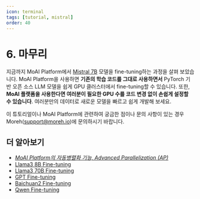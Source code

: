 ```yaml
---
icon: terminal
tags: [tutorial, mistral]
order: 40
---
```


# 6. 마무리 

지금까지 MoAI Platform에서 [Mistral 7B](https://mistral.ai/news/announcing-mistral-7b/) 모델을 fine-tuning하는 과정을 살펴 보았습니다. MoAI Platform을 사용하면 **기존의 학습 코드를 그대로 사용하면서** PyTorch 기반 오픈 소스 LLM 모델을 쉽게 GPU 클러스터에서 fine-tuning할 수 있습니다. 또한, **MoAI 플랫폼을 사용한다면 여러분이 필요한 GPU 수를 코드 변경 없이 손쉽게 설정할 수 있습니다**. 여러분만의 데이터로 새로운 모델을 빠르고 쉽게 개발해 보세요. 

이 튜토리얼이나 MoAI Platform에 관련하여 궁금한 점이나 문의 사항이 있는 경우 Moreh(support@moreh.io)에 문의하시기 바랍니다.

## 더 알아보기

- *[MoAI Platform의 자동병렬화 기능,  Advanced Parallelization (AP)](https://docs.moreh.io/ko/supported_documents/ap/)*
- [Llama3 8B Fine-tuning](../llama3_8b_tutorial/index.md)
- [Llama3 70B Fine-tuning](../llama3_70b_tutorial/index.md)
- [GPT Fine-tuning](../gpt_tutorial/index.md)
- [Baichuan2 Fine-tuning](../baichuan2_tutorial/index.md)
- [Qwen Fine-tuning](../qwen_Tutorial/index.md)